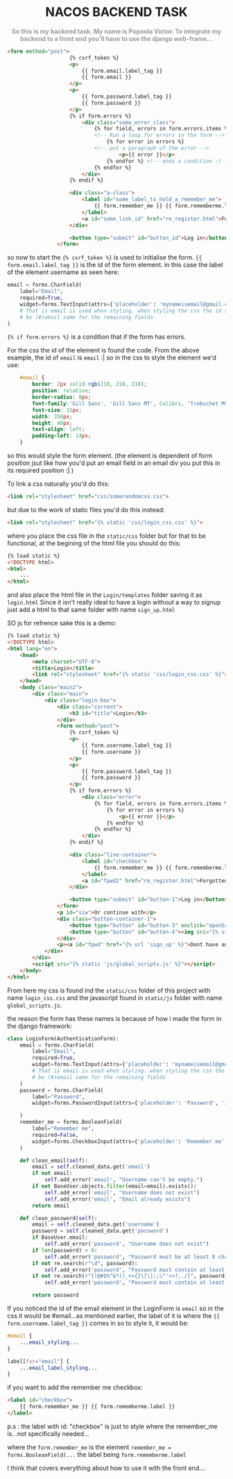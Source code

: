 <h1 style="text-align: center;"><b>NACOS BACKEND TASK</b></h1>

<p style="color: #999999; text-align: center;"><b>So this is my backend task. My name is Popoola Victor. To integrate my backend to a front end you'll have to use the django web-frame...</b></p>

```html
<form method="post">
                    {% csrf_token %}
                    <p>
                        {{ form.email.label_tag }}
                        {{ form.email }}
                    </p>
                    <p>
                        {{ form.password.label_tag }}
                        {{ form.password }}
                    </p>
                    {% if form.errors %}
                        <div class="some_error_class">
                            {% for field, errors in form.errors.items %}
                            <!-- Run a loop for errors in the form -->
                                {% for error in errors %}
                            <!-- put a paragraph of the error -->
                                    <p>{{ error }}</p>
                                {% endfor %} <!-- ends a condition :) -->
                            {% endfor %}
                        </div>
                    {% endif %}

                    <div class="a-class">
                        <label id="some_label_to_hold_a_remember_me">
                            {{ form.remember_me }} {{ form.rememberme.label }}
                        </label>
                        <a id="some_link_id" href="re_register.html">Forgotten Password?</a>
                    </div>

                    <button type="submit" id="button_id">Log in</button>
                </form>
```

so now to start the `{% csrf_token %}` is used to initialise the form. 
`{{ form.email.label_tag }}` is the id of the form element. in this case the label of the element username as seen here:
```python
email = forms.CharField(
    label="Email",
    required=True,
    widget=forms.TextInput(attrs={'placeholder': 'mynameisemail@gmail.com', 'id': 'email'})
    # That is email is used when styling. when styling the css the id should
    # be (#)email same for the remaining fields
)
```
`{% if form.errors %}` is a condition that if the form has errors.

For the css the id of the element is found the code. From the above example, the id of `email` is `email` :| 
so in the css to style the element we'd use:
```css
    #email {
        border: 2px solid rgb(218, 218, 218);
        position: relative;
        border-radius: 8px;
        font-family:'Gill Sans', 'Gill Sans MT', Calibri, 'Trebuchet MS', sans-serif;
        font-size: 15px;
        width: 350px;
        height: 40px;
        text-align: left;
        padding-left: 14px;
    }
```

so this would style the form element. (the element is dependent of form position jsut like how you'd put an email field in an email div you put this in its required position :] )

To link a css naturally you'd do this:
```html
<link rel="stylesheet" href="css/somerandomcss.css">
``` 
but due to the work of static files you'd do this instead:
```html 
<link rel="stylesheet" href="{% static 'css/login_css.css' %}">
```
where you place the css file in the `static/css` folder but for that to be functional, at the begining of the html file you should do this:
```html
{% load static %}
<!DOCTYPE html>
<html>
    ...
</html>
```

and also place the html file in the `Login/templates` folder saving it as `login.html`
Since it isn't really ideal to have a login without a way to signup just add a html to that same folder with name `sign_up.html`

SO js for refrence sake this is a demo:
```html
{% load static %}
<!DOCTYPE html>
<html lang="en">
    <head>
        <meta charset="UTF-8">
        <title>Login</title>
        <link rel="stylesheet" href="{% static 'css/login_css.css' %}">
    </head> 
    <body class="main2">
        <div class="main">
            <div class="login-box">
                <div class="current">
                    <h3 id="title">Login</h3>
                </div>
                <form method="post">
                    {% csrf_token %}
                    <p>
                        {{ form.username.label_tag }}
                        {{ form.username }}
                    </p>
                    <p>
                        {{ form.password.label_tag }}
                        {{ form.password }}
                    </p>
                    {% if form.errors %}
                        <div class="error">
                            {% for field, errors in form.errors.items %}
                                {% for error in errors %}
                                    <p>{{ error }}</p>
                                {% endfor %}
                            {% endfor %}
                        </div>
                    {% endif %}

                    <div class="line-container">
                        <label id="checkbox">
                            {{ form.remember_me }} {{ form.rememberme.label }}
                        </label>
                        <a id="fpwd2" href="re_register.html">Forgotten Password?</a>
                    </div>

                    <button type="submit" id="button-1">Log in</button>
                </form>
                <p id="siw">Or continue with</p>
                <div class="button-container-1">
                    <button type="button" id="button-3" onclick="openSameWindowWebpage('twitter_login.html')"><img src="{% static 'images/logos/twitter_logo.png' %}" alt="Twitter logo"></button>
                    <button type="button" id="button-4"><img src="{% static 'images/logos/google_logo.png' %}" alt="Google logo"></button>
                </div>
                <p><a id="fpwd" href="{% url 'sign_up' %}">Dont have an account?</a></p>
            </div>
        </div>
        <script src="{% static 'js/global_scripts.js' %}"></script>
    </body>
</html>
```

From here my css is found ind the `static/css` folder of this project with name `login_css.css` and the javascript found in `static/js` folder with name `global_scripts.js`.

the reason the form has these names is because of how i made the form in the django framework:
```python
class LoginForm(AuthenticationForm):
    email = forms.CharField(
        label="Email",
        required=True,
        widget=forms.TextInput(attrs={'placeholder': 'mynameisemail@gmail.com', 'id': 'email'})
        # That is email is used when styling. when styling the css the id should
        # be (#)email same for the remaining fields
    )
    password = forms.CharField(
        label="Password",
        widget=forms.PasswordInput(attrs={'placeholder': 'Password', 'id': 'password'})

    )
    remember_me = forms.BooleanField(
        label="Remember me",
        required=False,
        widget=forms.CheckboxInput(attrs={'placeholder': 'Remember me', 'id': 'remember_me'})
    )

    def clean_email(self):
        email = self.cleaned_data.get('email')
        if not email:
            self.add_error('email', "Username can't be empty.")
        if not BaseUser.objects.filter(email=email).exists():
            self.add_error('email', "Username does not exist")
            self.add_error('email', "Email already exists")
        return email

    def clean_password(self):
        email = self.cleaned_data.get('username')
        password = self.cleaned_data.get('password')
        if BaseUser.email:
            self.add_error('password', "Username does not exist")
        if len(password) < 8:
            self.add_error('password', "Password must be at least 8 characters long.")
        if not re.search(r"\d", password):
            self.add_error('password', "Password must contain at least one number.")
        if not re.search(r"[!@#$%^&*()_+={}\[\]:;\"'<>?,./]", password):
            self.add_error('password', "Password must contain at least one special character.")

        return password
```

If you noticed the id of the email element in the LoginForm is `email` so in the css it would be #email...as mentioned earlier,
the label of it is where the `{{ form.username.label_tag }}` comes in so to style it, it would be:
```css
#email {
    ...email_styling...
}

label[for="email"] {
    ...email_label_styling...
}
```

if you want to add the remember me checkbox:
```html
<label id="checkbox">
    {{ form.remember_me }} {{ form.rememberme.label }}
</label>
```
p.s : the label with id: "checkbox" is just to style where the remember_me is...not specifically needed...

where the `form.remember_me` is the element `remember_me = forms.BooleanField(...` the label being `form.rememberme.label`

I think that covers everything about how to use it with the front end....